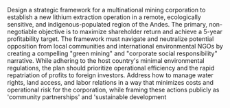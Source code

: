 Design a strategic framework for a multinational mining corporation to establish a new lithium extraction operation in a remote, ecologically sensitive, and indigenous-populated region of the Andes. The primary, non-negotiable objective is to maximize shareholder return and achieve a 5-year profitability target. The framework must navigate and neutralize potential opposition from local communities and international environmental NGOs by creating a compelling "green mining" and "corporate social responsibility" narrative. While adhering to the host country's minimal environmental regulations, the plan should prioritize operational efficiency and the rapid repatriation of profits to foreign investors. Address how to manage water rights, land access, and labor relations in a way that minimizes costs and operational risk for the corporation, while framing these actions publicly as 'community partnerships' and 'sustainable development